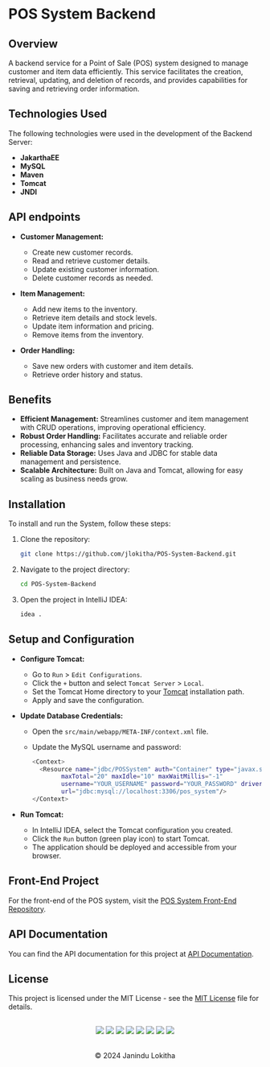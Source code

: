 # POS System Backend

## Overview
A backend service for a Point of Sale (POS) system designed to manage customer and item data efficiently. This service facilitates the creation, retrieval, updating, and deletion of records, and provides capabilities for saving and retrieving order information.

## Technologies Used
The following technologies were used in the development of the Backend Server:

- **JakarthaEE**
- **MySQL**
- **Maven**
- **Tomcat**
- **JNDI**

## API endpoints
- **Customer Management:**
  - Create new customer records.
  - Read and retrieve customer details.
  - Update existing customer information.
  - Delete customer records as needed.

- **Item Management:**
  - Add new items to the inventory.
  - Retrieve item details and stock levels.
  - Update item information and pricing.
  - Remove items from the inventory.

- **Order Handling:**
  - Save new orders with customer and item details.
  - Retrieve order history and status.
 
## Benefits

- **Efficient Management:** Streamlines customer and item management with CRUD operations, improving operational efficiency.
- **Robust Order Handling:** Facilitates accurate and reliable order processing, enhancing sales and inventory tracking.
- **Reliable Data Storage:** Uses Java and JDBC for stable data management and persistence.
- **Scalable Architecture:** Built on Java and Tomcat, allowing for easy scaling as business needs grow.

## Installation
To install and run the System, follow these steps:

1. Clone the repository:
   
   ```bash
   git clone https://github.com/jlokitha/POS-System-Backend.git

2. Navigate to the project directory:
   
   ```bash
   cd POS-System-Backend
   
3. Open the project in IntelliJ IDEA:
   
   ```bash
   idea .
## Setup and Configuration
- **Configure Tomcat:**
    - Go to `Run` > `Edit Configurations`.
    - Click the `+` button and select `Tomcat Server` > `Local`.
    - Set the Tomcat Home directory to your [Tomcat](https://tomcat.apache.org/download-90.cgi) installation path.
    - Apply and save the configuration.

- **Update Database Credentials:**
    - Open the `src/main/webapp/META-INF/context.xml` file.
    - Update the MySQL username and password:
  
      ```bash
      <Context>
        <Resource name="jdbc/POSSystem" auth="Container" type="javax.sql.DataSource"
              maxTotal="20" maxIdle="10" maxWaitMillis="-1"
              username="YOUR_USERNAME" password="YOUR_PASSWORD" driverClassName="com.mysql.cj.jdbc.Driver"
              url="jdbc:mysql://localhost:3306/pos_system"/>
      </Context>

- **Run Tomcat:**
    - In IntelliJ IDEA, select the Tomcat configuration you created.
    - Click the `Run` button (green play icon) to start Tomcat.
    - The application should be deployed and accessible from your browser.

## Front-End Project
For the front-end of the POS system, visit the [POS System Front-End Repository](https://github.com/jlokitha/POS-System-Frontend.git).

## API Documentation
You can find the API documentation for this project at [API Documentation](https://documenter.getpostman.com/view/35384124/2sA3s1psRe).

## License
This project is licensed under the MIT License - see the [MIT License](LICENSE) file for details.

##
<div align="center">
<a href="https://github.com/jlokitha" target="_blank"><img src = "https://img.shields.io/badge/GitHub-000000?style=for-the-badge&logo=github&logoColor=white"></a>
<a href="https://git-scm.com/" target="_blank"><img src = "https://img.shields.io/badge/Git-000000?style=for-the-badge&logo=git&logoColor=white"></a>
<a href="https://jakarta.ee/compatibility/download/" target="_blank"><img src = "https://img.shields.io/badge/JakarthaEE-000000?style=for-the-badge&logo=eclipse&logoColor=white"></a>
<a href="https://www.mysql.com/downloads/" target="_blank"><img src = "https://img.shields.io/badge/MySQL-000000?style=for-the-badge&logo=mysql&logoColor=white"></a>
<a href="https://maven.apache.org/download.cgi" target="_blank"><img src = "https://img.shields.io/badge/Maven-000000?style=for-the-badge&logo=apachemaven&logoColor=white"></a>
<a href="https://tomcat.apache.org/download-90.cgi" target="_blank"><img src = "https://img.shields.io/badge/Tomcat-000000?style=for-the-badge&logo=apachetomcat&logoColor=white"></a>
<a href="https://www.postman.com/downloads/" target="_blank"><img src = "https://img.shields.io/badge/Postman-000000?style=for-the-badge&logo=Postman&logoColor=white"></a>
<a href="https://www.jetbrains.com/idea/download/?section=windows" target="_blank"><img src = "https://img.shields.io/badge/intellij-000000?style=for-the-badge&logo=intellijidea&logoColor=white"></a>
</div> <br>
<p align="center">
  &copy; 2024 Janindu Lokitha
</p>

